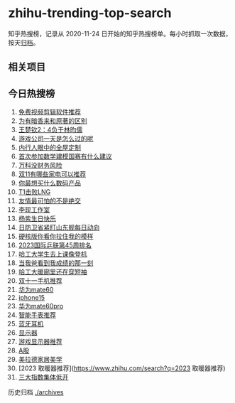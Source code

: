 # zhihu-trending-top-search

知乎热搜榜，记录从 2020-11-24
日开始的知乎热搜榜单。每小时抓取一次数据，按天[归档](./archives)。

## 相关项目

## 今日热搜榜

<!-- BEGIN -->
<!-- 最后更新时间 Tue Nov 07 2023 18:12:12 GMT+0800 (China Standard Time) -->

1. [免费视频剪辑软件推荐](https://www.zhihu.com/search?q=免费视频剪辑软件推荐)
1. [为有暗香来和原著的区别](https://www.zhihu.com/search?q=为有暗香来和原著的区别)
1. [王楚钦2：4负于林昀儒](https://www.zhihu.com/search?q=王楚钦2：4负于林昀儒)
1. [游戏公司一天是怎么过的呢](https://www.zhihu.com/search?q=游戏公司一天是怎么过的呢)
1. [内行人眼中的全屋定制](https://www.zhihu.com/search?q=内行人眼中的全屋定制)
1. [首次参加数学建模国赛有什么建议](https://www.zhihu.com/search?q=首次参加数学建模国赛有什么建议)
1. [万科没财务风险](https://www.zhihu.com/search?q=万科没财务风险)
1. [双11有哪些家电可以推荐](https://www.zhihu.com/search?q=双11有哪些家电可以推荐)
1. [你最想买什么数码产品](https://www.zhihu.com/search?q=你最想买什么数码产品)
1. [T1击败LNG](https://www.zhihu.com/search?q=T1击败LNG)
1. [友情最可怕的不是绝交](https://www.zhihu.com/search?q=友情最可怕的不是绝交)
1. [李现工作室](https://www.zhihu.com/search?q=李现工作室)
1. [杨紫生日快乐](https://www.zhihu.com/search?q=杨紫生日快乐)
1. [日防卫省紧盯山东舰每日动向](https://www.zhihu.com/search?q=日防卫省紧盯山东舰每日动向)
1. [硬核版你看你拉住我的模样](https://www.zhihu.com/search?q=硬核版你看你拉住我的模样)
1. [2023国际乒联第45周排名](https://www.zhihu.com/search?q=2023国际乒联第45周排名)
1. [哈工大学生去上课像登机](https://www.zhihu.com/search?q=哈工大学生去上课像登机)
1. [当我爸看到我成绩的那一刻](https://www.zhihu.com/search?q=当我爸看到我成绩的那一刻)
1. [哈工大暖廊里还在穿短袖](https://www.zhihu.com/search?q=哈工大暖廊里还在穿短袖)
1. [双十一手机推荐](https://www.zhihu.com/search?q=双十一手机推荐)
1. [华为mate60](https://www.zhihu.com/search?q=华为mate60)
1. [iphone15](https://www.zhihu.com/search?q=iphone15)
1. [华为mate60pro](https://www.zhihu.com/search?q=华为mate60pro)
1. [智能手表推荐](https://www.zhihu.com/search?q=智能手表推荐)
1. [蓝牙耳机](https://www.zhihu.com/search?q=蓝牙耳机)
1. [显示器](https://www.zhihu.com/search?q=显示器)
1. [游戏显示器推荐](https://www.zhihu.com/search?q=游戏显示器推荐)
1. [A股](https://www.zhihu.com/search?q=A股)
1. [美拉德家居美学](https://www.zhihu.com/search?q=美拉德家居美学)
1. [2023 取暖器推荐](https://www.zhihu.com/search?q=2023 取暖器推荐)
1. [三大指数集体低开](https://www.zhihu.com/search?q=三大指数集体低开)

<!-- END -->

历史归档 [./archives](./archives)
